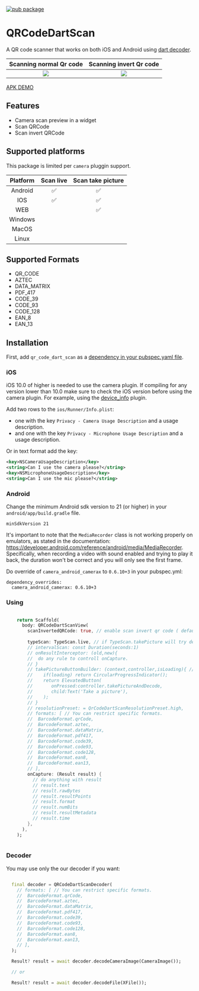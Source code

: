 [![pub package](https://img.shields.io/pub/v/qr_code_dart_scan.svg)](https://pub.dev/packages/qr_code_dart_scan)

# QRCodeDartScan

A QR code scanner that works on both iOS and Android using [dart decoder](https://github.com/shirne/zxing-dart).

Scanning normal Qr code             |  Scanning invert Qr code 
:-------------------------:|:-------------------------:
![](https://raw.githubusercontent.com/RafaelBarbosatec/qr_code_dart_scan/main/img/normal.jpg)  |  ![](https://raw.githubusercontent.com/RafaelBarbosatec/qr_code_dart_scan/main/img/inverted.jpg)

[APK DEMO](https://github.com/RafaelBarbosatec/qr_code_dart_scan/raw/main/apk/demo.apk)

## Features

- Camera scan preview in a widget
- Scan QRCode
- Scan invert QRCode

## Supported platforms

This package is limited per `camera` pluggin support.

Platform            |  Scan live   | Scan take picture
:-------------------------:|:-------------------------:|:-------------------------:
Android  |  :white_check_mark:  |  :white_check_mark: |
IOS  |  :white_check_mark:  |  :white_check_mark: |
WEB  |    |  :white_check_mark: |
Windows  |    |   |
MacOS  |    | |
Linux |    | |

## Supported Formats

- QR_CODE
- AZTEC
- DATA_MATRIX
- PDF_417
- CODE_39
- CODE_93
- CODE_128
- EAN_8
- EAN_13

## Installation

First, add `qr_code_dart_scan` as a [dependency in your pubspec.yaml file](https://flutter.dev/using-packages/).

### iOS

iOS 10.0 of higher is needed to use the camera plugin. If compiling for any version lower than 10.0 make sure to check the iOS version before using the camera plugin. For example, using the [device_info](https://pub.dev/packages/device_info) plugin.

Add two rows to the `ios/Runner/Info.plist`:

* one with the key `Privacy - Camera Usage Description` and a usage description.
* and one with the key `Privacy - Microphone Usage Description` and a usage description.

Or in text format add the key:

```xml
<key>NSCameraUsageDescription</key>
<string>Can I use the camera please?</string>
<key>NSMicrophoneUsageDescription</key>
<string>Can I use the mic please?</string>
```

### Android

Change the minimum Android sdk version to 21 (or higher) in your `android/app/build.gradle` file.

```
minSdkVersion 21
```

It's important to note that the `MediaRecorder` class is not working properly on emulators, as stated in the documentation: https://developer.android.com/reference/android/media/MediaRecorder. Specifically, when recording a video with sound enabled and trying to play it back, the duration won't be correct and you will only see the first frame.

Do override of `camera_android_camerax` to `0.6.10+3` in your pubspec.yml:

```
dependency_overrides:
  camera_android_camerax: 0.6.10+3
```

### Using

```dart

    return Scaffold(
      body: QRCodeDartScanView(
        scanInvertedQRCode: true, // enable scan invert qr code ( default = false)
        
        typeScan: TypeScan.live, // if TypeScan.takePicture will try decode when click to take a picture(default TypeScan.live)
        // intervalScan: const Duration(seconds:1)
        // onResultInterceptor: (old,new){
        //  do any rule to controll onCapture.
        // }
        // takePictureButtonBuilder: (context,controller,isLoading){ // if typeScan == TypeScan.takePicture you can customize the button.
        //    if(loading) return CircularProgressIndicator();
        //    return ElevatedButton(
        //       onPressed:controller.takePictureAndDecode,
        //       child:Text('Take a picture'),
        //    );
        // }
        // resolutionPreset: = QrCodeDartScanResolutionPreset.high,
        // formats: [ // You can restrict specific formats.
        //  BarcodeFormat.qrCode,
        //  BarcodeFormat.aztec,
        //  BarcodeFormat.dataMatrix,
        //  BarcodeFormat.pdf417,
        //  BarcodeFormat.code39,
        //  BarcodeFormat.code93,
        //  BarcodeFormat.code128,
        //  BarcodeFormat.ean8,
        //  BarcodeFormat.ean13,
        // ],
        onCapture: (Result result) {
          // do anything with result
          // result.text
          // result.rawBytes
          // result.resultPoints
          // result.format
          // result.numBits
          // result.resultMetadata
          // result.time
        },
      ),
    );
    
```

### Decoder

You may use only the our decoder if you want:

``` dart

  final decoder = QRCodeDartScanDecoder(
    // formats: [ // You can restrict specific formats.
    //  BarcodeFormat.qrCode,
    //  BarcodeFormat.aztec,
    //  BarcodeFormat.dataMatrix,
    //  BarcodeFormat.pdf417,
    //  BarcodeFormat.code39,
    //  BarcodeFormat.code93,
    //  BarcodeFormat.code128,
    //  BarcodeFormat.ean8,
    //  BarcodeFormat.ean13,
    // ],
  );

  Result? result = await decoder.decodeCameraImage(CameraImage());

  // or

  Result? result = await decoder.decodeFile(XFile());

```
